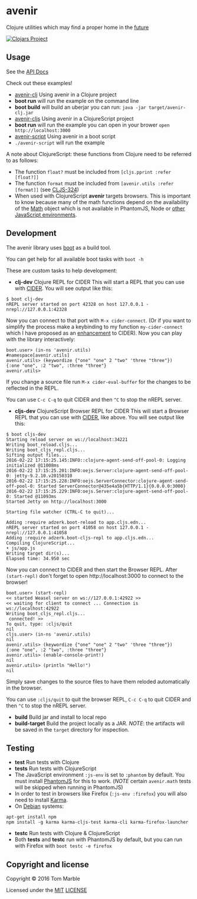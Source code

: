 # avenir

Clojure utilities which may find a proper home in the [future](http://www.larousse.fr/dictionnaires/francais-anglais/avenir/6998)

[![Clojars Project](https://img.shields.io/clojars/v/avenir.svg)](https://clojars.org/avenir)

## Usage

See the [API Docs](http://tmarble.github.io/avenir/doc/api/)

Check out these examples!
* [avenir-clj](examples/avenir-clj) Using avenir in a Clojure project
 * **boot run** will run the example on the command line
 * **boot build** will build an uberjar you can run: `java -jar target/avenir-clj.jar`
* [avenir-cljs](examples/avenir-cljs) Using avenir in a ClojureScript project
 * **boot run** will run the example you can open in your brower `open http://localhost:3000`
* [avenir-script](examples/avenir-script/avenir-script) Using avenir in a boot script
 * `./avenir-script` will run the example


A note about ClojureScript: these functions from Clojure need to be
referred to as follows:
 * The function `float?` must be included from `[cljs.pprint :refer [float?]]`
 * The function `format` must be included from `[avenir.utils :refer [format]]`
   (see [CLJS-324](http://dev.clojure.org/jira/browse/CLJS-324))
 * When used with ClojureScript **avenir** targets browsers. This is
   important to know because many of the math functions depend on the
   availability of the [Math](https://developer.mozilla.org/en-US/docs/Web/JavaScript/Reference/Global_Objects/Math) object which is not available in PhantomJS,
   Node or [other JavaScript environments](https://github.com/bensu/doo#setting-up-environments).

## Development

The avenir library uses [boot](http://boot-clj.com/) as a build tool.

You can get help for all available boot tasks with `boot -h`

These are custom tasks to help development:
 * **clj-dev** Clojure REPL for CIDER
   This will start a REPL that you can use with [CIDER](https://github.com/clojure-emacs/cider). You will see output like this:

````
$ boot clj-dev
nREPL server started on port 42328 on host 127.0.0.1 - nrepl://127.0.0.1:42328
````

Now you can connect to that port with `M-x cider-connect`. (Or if you
want to simplify the process make a keybinding to my function `my-cider-connect`
which I have proposed as an [enhancement](https://github.com/clojure-emacs/cider/issues/1580) to CIDER). Now you can play with the library interactively:

````
boot.user> (in-ns 'avenir.utils)
#namespace[avenir.utils]
avenir.utils> (keywordize {"one" "one" 2 "two" 'three "three"})
{:one "one", :2 "two", :three "three"}
avenir.utils>
````

If you change a source file run `M-x cider-eval-buffer` for
the changes to be reflected in the REPL.

You can use `C-c C-q` to quit CIDER and then `^C` to stop the nREPL server.

 * **cljs-dev** ClojureScript Browser REPL for CIDER
   This will start a Browser REPL that you can use with [CIDER](https://github.com/clojure-emacs/cider), like above. You will see output like this:

````
$ boot cljs-dev
Starting reload server on ws://localhost:34221
Writing boot_reload.cljs...
Writing boot_cljs_repl.cljs...
Sifting output files...
2016-02-22 17:15:25.145:INFO::clojure-agent-send-off-pool-0: Logging initialized @11008ms
2016-02-22 17:15:25.201:INFO:oejs.Server:clojure-agent-send-off-pool-0: jetty-9.2.10.v20150310
2016-02-22 17:15:25.228:INFO:oejs.ServerConnector:clojure-agent-send-off-pool-0: Started ServerConnector@435e4a5b{HTTP/1.1}{0.0.0.0:3000}
2016-02-22 17:15:25.229:INFO:oejs.Server:clojure-agent-send-off-pool-0: Started @11093ms
Started Jetty on http://localhost:3000

Starting file watcher (CTRL-C to quit)...

Adding :require adzerk.boot-reload to app.cljs.edn...
nREPL server started on port 41058 on host 127.0.0.1 - nrepl://127.0.0.1:41058
Adding :require adzerk.boot-cljs-repl to app.cljs.edn...
Compiling ClojureScript...
• js/app.js
Writing target dir(s)...
Elapsed time: 34.950 sec
````
Now you can connect to CIDER and then start the Browser REPL.
After `(start-repl)` don't forget to open http://localhost:3000
to connect to the browser!

````
boot.user> (start-repl)
<< started Weasel server on ws://127.0.0.1:42922 >>
<< waiting for client to connect ... Connection is ws://localhost:42922
Writing boot_cljs_repl.cljs...
 connected! >>
To quit, type: :cljs/quit
nil
cljs.user> (in-ns 'avenir.utils)
nil
avenir.utils> (keywordize {"one" "one" 2 "two" 'three "three"})
{:one "one", :2 "two", :three "three"}
avenir.utils> (enable-console-print!)
nil
avenir.utils> (println "Hello!")
nil
````

Simply save changes to the source files to have them reloded automatically in the browser.

You can use `:cljs/quit` to quit the browser REPL, `C-c C-q` to quit CIDER and then `^C` to stop the nREPL server.

 * **build** Build jar and install to local repo
 * **build-target** Build the project locally as a JAR. *NOTE*: the artifacts will be saved in the `target` directory for inspection.

## Testing

* **test** Run tests with Clojure
* **tests** Run tests with ClojureScript
 * The JavaScript environment `:js-env` is set to `:phantom` by default. You must install [PhantomJS](http://phantomjs.org/) for this to work. (*NOTE* certain `avenir.math` tests will be skipped when running in PhantomJS)
 * In order to test in browsers like Firefox (`:js-env :firefox`) you
   will also need to install
   [Karma](http://karma-runner.github.io/0.13/index.html).
 * On [Debian](http://www.debian.org) systems:

````
apt-get install npm
npm install -g karma karma-cljs-test karma-cli karma-firefox-launcher
````

* **testc** Run tests with Clojure & ClojureScript
 * Both **tests** and **testc** run with PhantomJS by default, but you
   can run with Firefox with `boot testc -e firefox`

## Copyright and license

Copyright © 2016 Tom Marble

Licensed under the [MIT](http://opensource.org/licenses/MIT) [LICENSE](LICENSE)
